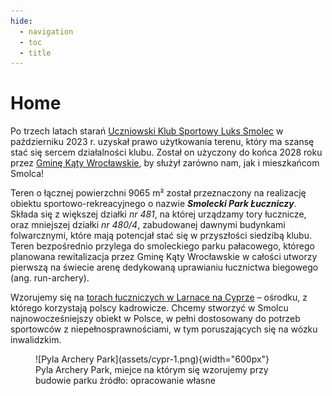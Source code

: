 ```yaml
---
hide:
  - navigation
  - toc
  - title
---
```

# Home

Po trzech latach starań [Uczniowski Klub Sportowy Luks Smolec](https://uksluks.pl) w październiku 2023 r. uzyskał prawo użytkowania terenu, który ma szansę stać się sercem działalności klubu. Został on użyczony do końca 2028 roku przez [Gminę Kąty Wrocławskie](https://www.katywroclawskie.pl), by służył zarówno nam, jak i mieszkańcom Smolca!

Teren o łącznej powierzchni 9065 m² został przeznaczony na realizację  obiektu sportowo-rekreacyjnego o nazwie ***Smolecki Park Łuczniczy***. Składa się z większej działki *nr 481*, na której urządzamy tory łucznicze, oraz mniejszej działki *nr 480/4*, zabudowanej dawnymi budynkami folwarcznymi, które mają potencjał stać się w przyszłości siedzibą klubu. Teren bezpośrednio przylega do smoleckiego parku pałacowego, którego planowana rewitalizacja przez Gminę Kąty Wrocławskie w całości utworzy pierwszą na świecie arenę dedykowaną uprawianiu łucznictwa biegowego (ang. run-archery).

Wzorujemy się na [torach łuczniczych w Larnace na Cyprze](https://larnakaregion.com/pyla-hits-the-bullseye-with-archery-park) – ośrodku, z którego korzystają polscy kadrowicze. Chcemy stworzyć w Smolcu najnowocześniejszy obiekt w Polsce, w pełni dostosowany do potrzeb sportowców z niepełnosprawnościami, w tym poruszających się na wózku inwalidzkim.

<figure markdown="span">
  ![Pyla Archery Park](assets/cypr-1.png){width="600px"}
  <figcaption>Pyla Archery Park, miejce na którym się wzorujemy przy budowie parku
    źródło: opracowanie własne</figcaption>
</figure>